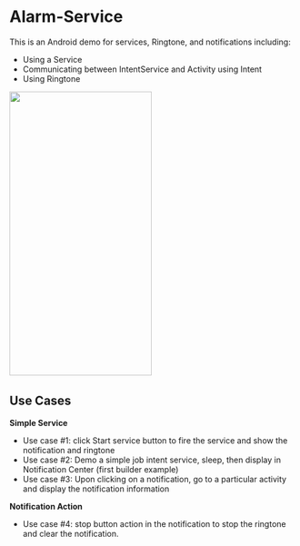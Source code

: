 # Alarm-Service

This is an Android demo for services, Ringtone, and notifications including:

 * Using a Service
 * Communicating between IntentService and Activity using Intent
 * Using Ringtone
 
 <img src="https://i.imgur.com/icMTO77.png" width="250" height="500" />&nbsp;
 
 ## Use Cases

**Simple Service**

* Use case #1: click Start service button to fire the service and show the notification and ringtone
* Use case #2: Demo a simple job intent service, sleep, then display in Notification Center (first builder example)
* Use case #3: Upon clicking on a notification, go to a particular activity and display the notification information

**Notification Action**

* Use case #4: stop button action in the notification to stop the ringtone and clear the notification.
